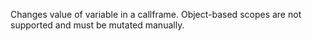 Changes value of variable in a callframe. Object-based scopes are not supported and must be
mutated manually.

